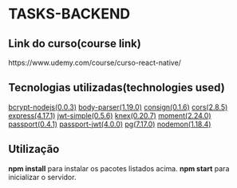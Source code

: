<h1>TASKS-BACKEND</h1>

<h2>Link do curso(course link)</h2>
https://www.udemy.com/course/curso-react-native/

<h2>Tecnologias utilizadas(technologies used)</h2>
<a href="https://www.npmjs.com/package/bcrypt-nodejs">bcrypt-nodejs(0.0.3)</a>
<a href="https://www.npmjs.com/package/body-parser">body-parser(1.19.0)</a>
<a href="https://www.npmjs.com/package/consign">consign(0.1.6)</a>
<a href="https://www.npmjs.com/package/cors">cors(2.8.5)</a>
<a href="https://www.npmjs.com/package/express">express(4.17.1)</a>
<a href="https://www.npmjs.com/package/jwt-simple">jwt-simple(0.5.6)</a>
<a href="https://www.npmjs.com/package/knex">knex(0.20.7)</a>
<a href="https://www.npmjs.com/package/moment">moment(2.24.0)</a>
<a href="https://www.npmjs.com/package/passport">passport(0.4.1)</a>
<a href="https://www.npmjs.com/package/passport-jwt">passport-jwt(4.0.0)</a>
<a href="https://www.npmjs.com/package/pg">pg(7.17.0)</a>
<a href="https://www.npmjs.com/package/nodemon">nodemon(1.18.4)</a>

<h2>Utilização</h2>

<strong>npm install</strong> para instalar os pacotes listados acima.
<strong>npm start</strong> para inicializar o servidor.
